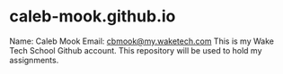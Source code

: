 # caleb-mook.github.io
Name: Caleb Mook
Email: cbmook@my.waketech.com
This is my Wake Tech School Github account.
This repository will be used to hold my assignments.